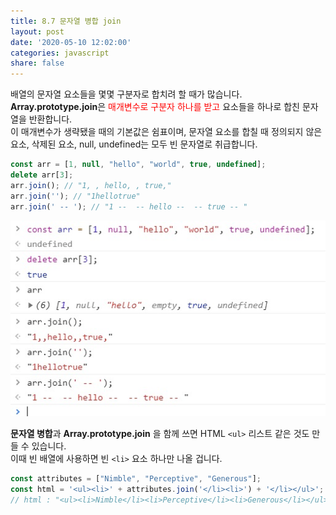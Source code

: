 ```yaml
---
title: 8.7 문자열 병합 join
layout: post
date: '2020-05-10 12:02:00'
categories: javascript
share: false
---
```


배열의 문자열 요소들을 몇몇 구분자로 합치려 할 때가 많습니다.  
**Array.prototype.join**은 <span style="color:red;">매개변수로 구분자 하나를 받고</span> 요소들을 하나로 합친 문자열을 반환합니다.  
이 매개변수가 생략됐을 때의 기본값은 쉼표이며, 문자열 요소를 합칠 때 정의되지 않은 요소, 삭제된 요소, null, undefined는 모두 빈 문자열로 취급합니다.

```javascript
const arr = [1, null, "hello", "world", true, undefined];
delete arr[3];
arr.join(); // "1, , hello, , true,"
arr.join(''); // "1hellotrue"
arr.join(' -- '); // "1 --  -- hello --  -- true -- "
```

![](/assets/img/learningjs/image73.jpg)

**문자열 병합**과 **Array.prototype.join** 을 함께 쓰면 HTML `<ul>` 리스트 같은 것도 만들 수 있습니다.  
이때 빈 배열에 사용하면 빈 `<li>` 요소 하나만 나올 겁니다.

```javascript
const attributes = ["Nimble", "Perceptive", "Generous"];
const html = '<ul><li>' + attributes.join('</li><li>') + '</li></ul>';
// html : "<ul><li>Nimble</li><li>Perceptive</li><li>Generous</li></ul>";
```